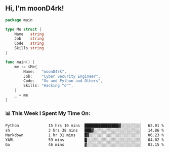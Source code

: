 <h2> Hi, I'm moonD4rk!</h2>

```go
package main

type Me struct {
	Name   string
	Job    string
	Code   string
	Skills string
}

func main() {
	me := &Me{
		Name:   "moonD4rk",
		Job:    "Cyber Security Engineer",
		Code:   "Go and Python and Others",
		Skills: "Hacking ^o^",
	}
	_ = me
}
```

<h3>📊 This Week I Spent My Time On:</h3>
<!-- <img align='right' src="https://github-readme-stats.vercel.app/api?username=moond4rk&show_icons=true&theme=radical", width="300" height="150"> -->

<!--START_SECTION:waka-->

```txt
Python             15 hrs 10 mins  ███████████████▓░░░░░░░░░   62.01 %
sh                 3 hrs 38 mins   ███▓░░░░░░░░░░░░░░░░░░░░░   14.86 %
Markdown           1 hr 31 mins    █▓░░░░░░░░░░░░░░░░░░░░░░░   06.23 %
YAML               59 mins         █░░░░░░░░░░░░░░░░░░░░░░░░   04.02 %
Go                 46 mins         ▓░░░░░░░░░░░░░░░░░░░░░░░░   03.15 %
```

<!--END_SECTION:waka-->

